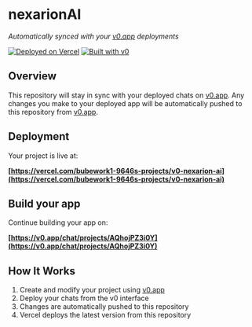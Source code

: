 # nexarionAI

*Automatically synced with your [v0.app](https://v0.app) deployments*

[![Deployed on Vercel](https://img.shields.io/badge/Deployed%20on-Vercel-black?style=for-the-badge&logo=vercel)](https://vercel.com/bubework1-9646s-projects/v0-nexarion-ai)
[![Built with v0](https://img.shields.io/badge/Built%20with-v0.app-black?style=for-the-badge)](https://v0.app/chat/projects/AQhojPZ3i0Y)

## Overview

This repository will stay in sync with your deployed chats on [v0.app](https://v0.app).
Any changes you make to your deployed app will be automatically pushed to this repository from [v0.app](https://v0.app).

## Deployment

Your project is live at:

**[https://vercel.com/bubework1-9646s-projects/v0-nexarion-ai](https://vercel.com/bubework1-9646s-projects/v0-nexarion-ai)**

## Build your app

Continue building your app on:

**[https://v0.app/chat/projects/AQhojPZ3i0Y](https://v0.app/chat/projects/AQhojPZ3i0Y)**

## How It Works

1. Create and modify your project using [v0.app](https://v0.app)
2. Deploy your chats from the v0 interface
3. Changes are automatically pushed to this repository
4. Vercel deploys the latest version from this repository